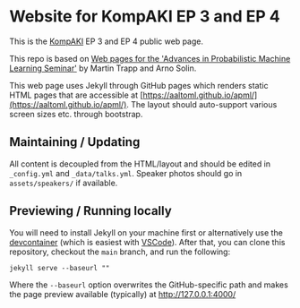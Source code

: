 # Website for KompAKI EP 3 and EP 4

This is the [KompAKI](https://kompaki.de/) EP 3 and EP 4 public web page.

This repo is based on [Web pages for the 'Advances in Probabilistic Machine Learning Seminar'](https://github.com/AaltoML/apml/tree/286d2223c46a7353f3e9273c6d20d060aa6ad5a0) by Martin Trapp and Arno Solin.

This web page uses Jekyll through GitHub pages which renders static HTML pages that are accessible at [https://aaltoml.github.io/apml/](https://aaltoml.github.io/apml/). The layout should auto-support various screen sizes etc. through bootstrap. 

## Maintaining / Updating

All content is decoupled from the HTML/layout and should be edited in `_config.yml` and `_data/talks.yml`. Speaker photos should go in `assets/speakers/` if available.

## Previewing / Running locally

You will need to install Jekyll on your machine first or alternatively use the [devcontainer](https://containers.dev/) (which is easiest with [VSCode](https://code.visualstudio.com/)). After that, you can clone this repository, checkout the `main` branch, and run the following:

```shell
jekyll serve --baseurl ""
```

Where the `--baseurl` option overwrites the GitHub-specific path and makes the page preview available (typically) at http://127.0.0.1:4000/
